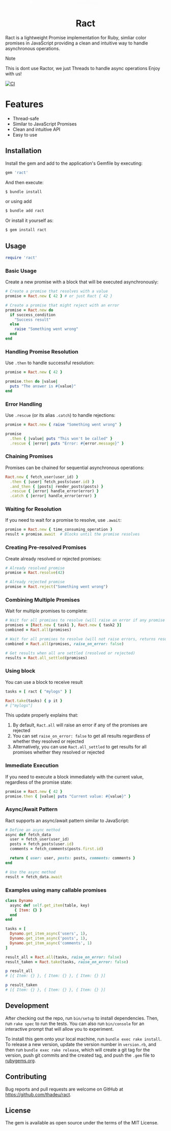 <div href="#" style="text-align: center; width: 70%; margin: 0 auto;">
  <img src="./images/ract-no-bg.png" alt="Ract Logo"  style="position: relative; margin-top: -50px; z-index: 1; display: flex; align-items: center; justify-content: center; text-align: center; mix-blend-mode: overlay;">
</div>

<h1 style="z-index: 999; text-align: center;">Ract</h1>

Ract is a lightweight Promise implementation for Ruby, simliar color promises in JavaScript providing a clean and intuitive way to handle asynchronous operations.

> [!NOTE] 
> This is dont use Ractor, we just Threads to handle async operations
> Enjoy with us!

[![CI](https://github.com/thadeu/ract/workflows/ci/badge.svg)](https://github.com/thadeu/ract/actions?workflow=ci)

# Features

- Thread-safe
- Similar to JavaScript Promises
- Clean and intuitive API
- Easy to use

## Installation

Install the gem and add to the application's Gemfile by executing:

```ruby
gem 'ract'
```

And then execute:

```bash
$ bundle install
```

or using add

```bash
$ bundle add ract
```

Or install it yourself as:

```bash
$ gem install ract
```

## Usage

```ruby
require 'ract'
```

### Basic Usage

Create a new promise with a block that will be executed asynchronously:

```ruby
# Create a promise that resolves with a value
promise = Ract.new { 42 } # or just Ract { 42 }

# Create a promise that might reject with an error
promise = Ract.new do
  if success_condition
    "Success result"
  else
    raise "Something went wrong"
  end
end
```

### Handling Promise Resolution

Use `.then` to handle successful resolution:

```ruby
promise = Ract.new { 42 }

promise.then do |value|
  puts "The answer is #{value}"
end
```

### Error Handling

Use `.rescue` (or its alias `.catch`) to handle rejections:

```ruby
promise = Ract.new { raise "Something went wrong" }

promise
  .then { |value| puts "This won't be called" }
  .rescue { |error| puts "Error: #{error.message}" }
```

### Chaining Promises

Promises can be chained for sequential asynchronous operations:

```ruby
Ract.new { fetch_user(user_id) }
  .then { |user| fetch_posts(user.id) }
  .and_then { |posts| render_posts(posts) }
  .rescue { |error| handle_error(error) }
  .catch { |error| handle_error(error) }
```

### Waiting for Resolution

If you need to wait for a promise to resolve, use `.await`:

```ruby
promise = Ract.new { time_consuming_operation }
result = promise.await  # Blocks until the promise resolves
```

### Creating Pre-resolved Promises

Create already resolved or rejected promises:

```ruby
# Already resolved promise
promise = Ract.resolve(42)

# Already rejected promise
promise = Ract.reject("Something went wrong")
```

### Combining Multiple Promises

Wait for multiple promises to complete:

```ruby
# Wait for all promises to resolve (will raise an error if any promise rejects)
promises = [Ract.new { task1 }, Ract.new { task2 }]
combined = Ract.all(promises)

# Wait for all promises to resolve (will not raise errors, returns results with status)
combined = Ract.all(promises, raise_on_error: false)

# Get results when all are settled (resolved or rejected)
results = Ract.all_settled(promises)
```

### Using block

You can use a block to receive result

```ruby
tasks = [ ract { "mylogs" } ]

Ract.take(tasks) { p it }
# ["mylogs"]
```

This update properly explains that:

1. By default, `Ract.all` will raise an error if any of the promises are rejected
2. You can set `raise_on_error: false` to get all results regardless of whether they resolved or rejected
3. Alternatively, you can use `Ract.all_settled` to get results for all promises whether they resolved or rejected

### Immediate Execution

If you need to execute a block immediately with the current value, regardless of the promise state:

```ruby
promise = Ract.new { 42 }
promise.then { |value| puts "Current value: #{value}" }
```

### Async/Await Pattern

Ract supports an async/await pattern similar to JavaScript:

```ruby
# Define an async method
async def fetch_data
  user = fetch_user(user_id)
  posts = fetch_posts(user.id)
  comments = fetch_comments(posts.first.id)

  return { user: user, posts: posts, comments: comments }
end

# Use the async method
result = fetch_data.await
```

### Examples using many callable promises

```ruby
class Dynamo
  async def self.get_item(table, key)
    { Item: {} }
  end
end

tasks = [
  Dynamo.get_item_async('users', 1),
  Dynamo.get_item_async('posts', 1),
  Dynamo.get_item_async('comments', 1)
]

result_all = Ract.all(tasks, raise_on_error: false) 
result_taken = Ract.take(tasks, raise_on_error: false) 

p result_all
# [{ Item: {} }, { Item: {} }, { Item: {} }]

p result_taken
# [{ Item: {} }, { Item: {} }, { Item: {} }]
```

## Development

After checking out the repo, run `bin/setup` to install dependencies. Then, run `rake spec` to run the tests. You can also run `bin/console` for an interactive prompt that will allow you to experiment.

To install this gem onto your local machine, run `bundle exec rake install`. To release a new version, update the version number in `version.rb`, and then run `bundle exec rake release`, which will create a git tag for the version, push git commits and the created tag, and push the `.gem` file to [rubygems.org](https://rubygems.org).

## Contributing

Bug reports and pull requests are welcome on GitHub at https://github.com/thadeu/ract.

## License

The gem is available as open source under the terms of the MIT License.
